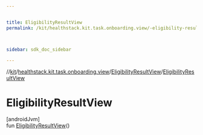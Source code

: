 ```yaml
---


title: EligibilityResultView
permalink: /kit/healthstack.kit.task.onboarding.view/-eligibility-result-view/-eligibility-result-view.html



sidebar: sdk_doc_sidebar

---
```



//[kit](/kit.html)/[healthstack.kit.task.onboarding.view](../index.html)/[EligibilityResultView](index.html)/[EligibilityResultView](-eligibility-result-view.html)



# EligibilityResultView



[androidJvm]\
fun [EligibilityResultView](-eligibility-result-view.html)()







